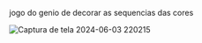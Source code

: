 jogo do genio de decorar as sequencias das cores 



![Captura de tela 2024-06-03 220215](https://github.com/nunonpc/jogo-do-genius/assets/161848814/8e81f710-201a-4df6-8fed-1a54597ad5ea)
